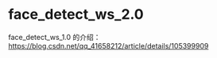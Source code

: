 # face_detect_ws_2.0

face_detect_ws_1.0 的介绍：https://blog.csdn.net/qq_41658212/article/details/105399909
